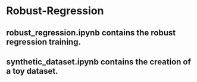 # Robust-Regression


## robust_regression.ipynb contains the robust regression training.

## synthetic_dataset.ipynb contains the creation of a toy dataset.